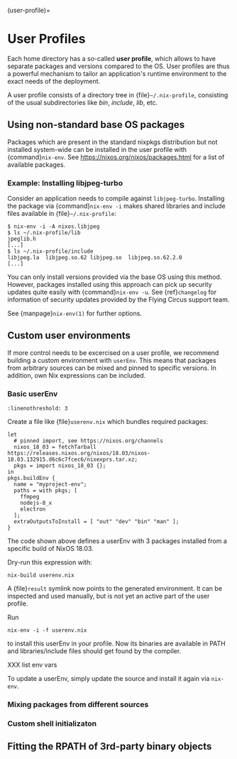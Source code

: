 (user-profile)=

# User Profiles

Each home directory has a so-called **user profile**, which allows to have
separate packages and versions compared to the OS. User profiles are thus a
powerful mechanism to tailor an application's runtime environment to the exact
needs of the deployment.

A user profile consists of a directory tree in {file}`~/.nix-profile`,
consisting of the usual subdirectories like *bin*, *include*, *lib*, etc.

## Using non-standard base OS packages

Packages which are present in the standard nixpkgs distribution but not
installed system-wide can be installed in the user profile with
{command}`nix-env`. See <https://nixos.org/nixos/packages.html> for a list of
available packages.

### Example: Installing libjpeg-turbo

Consider an application needs to compile against `libjpeg-turbo`. Installing the
package via {command}`nix-env -i` makes shared libraries and include files
available in {file}`~/.nix-profile`:

```
$ nix-env -i -A nixos.libjpeg
$ ls ~/.nix-profile/lib
jpeglib.h
[...]
$ ls ~/.nix-profile/include
libjpeg.la  libjpeg.so.62 libjpeg.so  libjpeg.so.62.2.0
[...]
```

You can only install versions provided via the base OS using this method.
However, packages installed using this approach can pick up security updates
quite easily with {command}`nix-env -u`. See {ref}`changelog` for information of
security updates provided by the Flying Circus support team.

See {manpage}`nix-env(1)` for further options.

## Custom user environments

If more control needs to be excercised on a user profile, we recommend building
a custom environment with `userEnv`. This means that packages from arbitrary
sources can be mixed and pinned to specific versions. In addition, own Nix
expressions can be included.

### Basic userEnv

```{highlight} default
:linenothreshold: 3
```

Create a file like {file}`userenv.nix` which bundles required packages:

```
let
  # pinned import, see https://nixos.org/channels
  nixos_18_03 = fetchTarball https://releases.nixos.org/nixos/18.03/nixos-18.03.132915.d6c6c7fcec6/nixexprs.tar.xz;
  pkgs = import nixos_18_03 {};
in
pkgs.buildEnv {
  name = "myproject-env";
  paths = with pkgs; [
    ffmpeg
    nodejs-8_x
    electron
  ];
  extraOutputsToInstall = [ "out" "dev" "bin" "man" ];
}
```

The code shown above defines a userEnv with 3 packages installed from a specific
build of NixOS 18.03.

Dry-run this expression with:

```
nix-build userenv.nix
```

A {file}`result` symlink now points to the generated environment. It can be
inspected and used manually, but is not yet an active part of the user profile.

Run

```
nix-env -i -f userenv.nix
```

to install this userEnv in your profile. Now its binaries are available in PATH
and libraries/include files should get found by the compiler.

XXX list env vars

To update a userEnv, simply update the source and install it again via
`nix-env`.

### Mixing packages from different sources

### Custom shell initializaton

## Fitting the RPATH of 3rd-party binary objects
